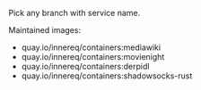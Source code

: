 Pick any branch with service name.

Maintained images:

- quay.io/innereq/containers:mediawiki
- quay.io/innereq/containers:movienight
- quay.io/innereq/containers:derpidl
- quay.io/innereq/containers:shadowsocks-rust
